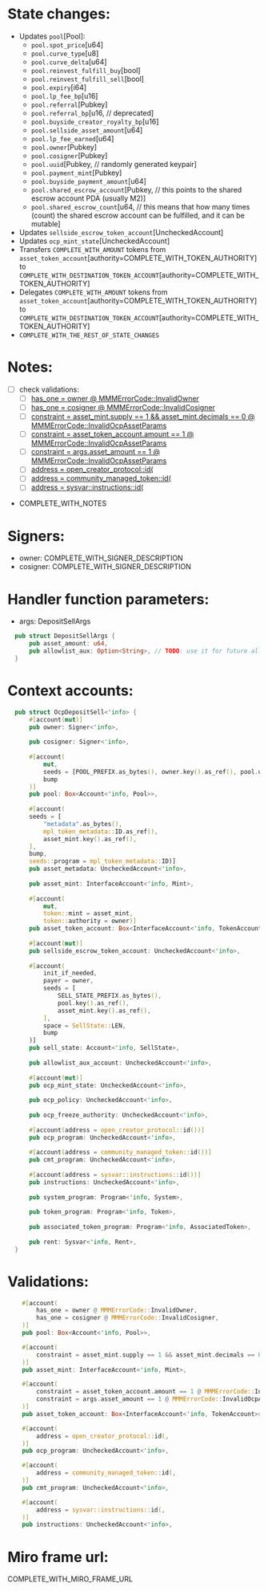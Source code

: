 # State changes:

- Updates `pool`[Pool]:
	- `pool.spot_price`[u64]
	- `pool.curve_type`[u8]
	- `pool.curve_delta`[u64]
	- `pool.reinvest_fulfill_buy`[bool]
	- `pool.reinvest_fulfill_sell`[bool]
	- `pool.expiry`[i64]
	- `pool.lp_fee_bp`[u16]
	- `pool.referral`[Pubkey]
	- `pool.referral_bp`[u16, // deprecated]
	- `pool.buyside_creator_royalty_bp`[u16]
	- `pool.sellside_asset_amount`[u64]
	- `pool.lp_fee_earned`[u64]
	- `pool.owner`[Pubkey]
	- `pool.cosigner`[Pubkey]
	- `pool.uuid`[Pubkey, // randomly generated keypair]
	- `pool.payment_mint`[Pubkey]
	- `pool.buyside_payment_amount`[u64]
	- `pool.shared_escrow_account`[Pubkey, // this points to the shared escrow account PDA (usually M2)]
	- `pool.shared_escrow_count`[u64, // this means that how many times (count) the shared escrow account can be fulfilled, and it can be mutable]
- Updates `sellside_escrow_token_account`[UncheckedAccount]
- Updates `ocp_mint_state`[UncheckedAccount]
- Transfers `COMPLETE_WITH_AMOUNT` tokens from `asset_token_account`[authority=COMPLETE_WITH_TOKEN_AUTHORITY] to `COMPLETE_WITH_DESTINATION_TOKEN_ACCOUNT`[authority=COMPLETE_WITH_TOKEN_AUTHORITY]
- Delegates `COMPLETE_WITH_AMOUNT` tokens from `asset_token_account`[authority=COMPLETE_WITH_TOKEN_AUTHORITY] to `COMPLETE_WITH_DESTINATION_TOKEN_ACCOUNT`[authority=COMPLETE_WITH_TOKEN_AUTHORITY]
- `COMPLETE_WITH_THE_REST_OF_STATE_CHANGES`

# Notes:

- [ ] check validations:
  - [ ] [has_one = owner @ MMMErrorCode::InvalidOwner](https://github.com/magicoss/mmm/blob/3e15732061ad03256b2570b78ff8018ba74ce039/programs/mmm/src/instructions/ocp/ocp_deposit_sell.rs#L26)
  - [ ] [has_one = cosigner @ MMMErrorCode::InvalidCosigner](https://github.com/magicoss/mmm/blob/3e15732061ad03256b2570b78ff8018ba74ce039/programs/mmm/src/instructions/ocp/ocp_deposit_sell.rs#L27)
  - [ ] [constraint = asset_mint.supply == 1 && asset_mint.decimals == 0 @ MMMErrorCode::InvalidOcpAssetParams](https://github.com/magicoss/mmm/blob/3e15732061ad03256b2570b78ff8018ba74ce039/programs/mmm/src/instructions/ocp/ocp_deposit_sell.rs#L43)
  - [ ] [constraint = asset_token_account.amount == 1 @ MMMErrorCode::InvalidOcpAssetParams](https://github.com/magicoss/mmm/blob/3e15732061ad03256b2570b78ff8018ba74ce039/programs/mmm/src/instructions/ocp/ocp_deposit_sell.rs#L50)
  - [ ] [constraint = args.asset_amount == 1 @ MMMErrorCode::InvalidOcpAssetParams](https://github.com/magicoss/mmm/blob/3e15732061ad03256b2570b78ff8018ba74ce039/programs/mmm/src/instructions/ocp/ocp_deposit_sell.rs#L51)
  - [ ] [address = open_creator_protocol::id(](https://github.com/magicoss/mmm/blob/3e15732061ad03256b2570b78ff8018ba74ce039/programs/mmm/src/instructions/ocp/ocp_deposit_sell.rs#L80)
  - [ ] [address = community_managed_token::id(](https://github.com/magicoss/mmm/blob/3e15732061ad03256b2570b78ff8018ba74ce039/programs/mmm/src/instructions/ocp/ocp_deposit_sell.rs#L83)
  - [ ] [address = sysvar::instructions::id(](https://github.com/magicoss/mmm/blob/3e15732061ad03256b2570b78ff8018ba74ce039/programs/mmm/src/instructions/ocp/ocp_deposit_sell.rs#L86)
- COMPLETE_WITH_NOTES

# Signers:

- owner: COMPLETE_WITH_SIGNER_DESCRIPTION
- cosigner: COMPLETE_WITH_SIGNER_DESCRIPTION

# Handler function parameters:

- args: DepositSellArgs
```rust
  pub struct DepositSellArgs {
      pub asset_amount: u64,
      pub allowlist_aux: Option<String>, // TODO: use it for future allowlist_aux
  }
```

# Context accounts:

```rust
  pub struct OcpDepositSell<'info> {
      #[account(mut)]
      pub owner: Signer<'info>,
  
      pub cosigner: Signer<'info>,
  
      #[account(
          mut,
          seeds = [POOL_PREFIX.as_bytes(), owner.key().as_ref(), pool.uuid.as_ref(,
          bump
      )]
      pub pool: Box<Account<'info, Pool>>,
  
      #[account(
      seeds = [
          "metadata".as_bytes(),
          mpl_token_metadata::ID.as_ref(),
          asset_mint.key().as_ref(),
      ],
      bump,
      seeds::program = mpl_token_metadata::ID)]
      pub asset_metadata: UncheckedAccount<'info>,
  
      pub asset_mint: InterfaceAccount<'info, Mint>,
  
      #[account(
          mut,
          token::mint = asset_mint,
          token::authority = owner)]
      pub asset_token_account: Box<InterfaceAccount<'info, TokenAccount>>,
  
      #[account(mut)]
      pub sellside_escrow_token_account: UncheckedAccount<'info>,
  
      #[account(
          init_if_needed,
          payer = owner,
          seeds = [
              SELL_STATE_PREFIX.as_bytes(),
              pool.key().as_ref(),
              asset_mint.key().as_ref(),
          ],
          space = SellState::LEN,
          bump
      )]
      pub sell_state: Account<'info, SellState>,
  
      pub allowlist_aux_account: UncheckedAccount<'info>,
  
      #[account(mut)]
      pub ocp_mint_state: UncheckedAccount<'info>,
  
      pub ocp_policy: UncheckedAccount<'info>,
  
      pub ocp_freeze_authority: UncheckedAccount<'info>,
  
      #[account(address = open_creator_protocol::id())]
      pub ocp_program: UncheckedAccount<'info>,
  
      #[account(address = community_managed_token::id())]
      pub cmt_program: UncheckedAccount<'info>,
  
      #[account(address = sysvar::instructions::id())]
      pub instructions: UncheckedAccount<'info>,
  
      pub system_program: Program<'info, System>,
  
      pub token_program: Program<'info, Token>,
  
      pub associated_token_program: Program<'info, AssociatedToken>,
  
      pub rent: Sysvar<'info, Rent>,
  }
```

# Validations:

```rust
    #[account(
    	has_one = owner @ MMMErrorCode::InvalidOwner,
    	has_one = cosigner @ MMMErrorCode::InvalidCosigner,
    )]
    pub pool: Box<Account<'info, Pool>>,
```
```rust
    #[account(
    	constraint = asset_mint.supply == 1 && asset_mint.decimals == 0 @ MMMErrorCode::InvalidOcpAssetParams,
    )]
    pub asset_mint: InterfaceAccount<'info, Mint>,
```
```rust
    #[account(
    	constraint = asset_token_account.amount == 1 @ MMMErrorCode::InvalidOcpAssetParams,
    	constraint = args.asset_amount == 1 @ MMMErrorCode::InvalidOcpAssetParams,
    )]
    pub asset_token_account: Box<InterfaceAccount<'info, TokenAccount>>,
```
```rust
    #[account(
    	address = open_creator_protocol::id(,
    )]
    pub ocp_program: UncheckedAccount<'info>,
```
```rust
    #[account(
    	address = community_managed_token::id(,
    )]
    pub cmt_program: UncheckedAccount<'info>,
```
```rust
    #[account(
    	address = sysvar::instructions::id(,
    )]
    pub instructions: UncheckedAccount<'info>,
```

# Miro frame url:

COMPLETE_WITH_MIRO_FRAME_URL
            